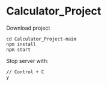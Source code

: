 # Calculator_Project

Download project
```
cd Calculator_Project-main
npm install
npm start
```

Stop server with:
```
// Control + C
y
```
